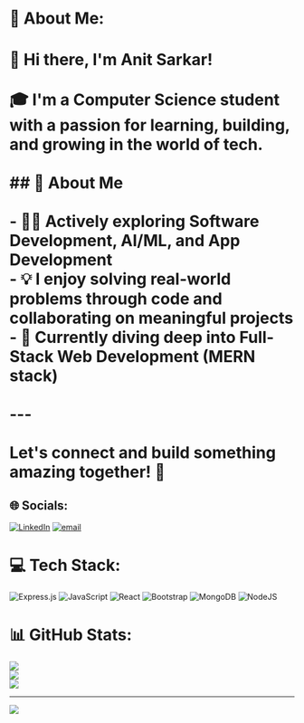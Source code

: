 # 💫 About Me:
# 👋 Hi there, I'm Anit Sarkar!<br><br>🎓 I'm a Computer Science student with a passion for **learning, building**, and **growing** in the world of tech.<br><br>## 🚀 About Me<br><br>- 👨‍💻 Actively exploring **Software Development**, **AI/ML**, and **App Development**<br>- 💡 I enjoy solving real-world problems through code and collaborating on meaningful projects<br>- 🌱 Currently diving deep into **Full-Stack Web Development (MERN stack)**<br><br>---<br><br>Let's connect and build something amazing together! 🚀<br>


## 🌐 Socials:
[![LinkedIn](https://img.shields.io/badge/LinkedIn-%230077B5.svg?logo=linkedin&logoColor=white)](https://linkedin.com/in/anit-sarkar) [![email](https://img.shields.io/badge/Email-D14836?logo=gmail&logoColor=white)](mailto:anit7795@gmail.com) 

# 💻 Tech Stack:
![Express.js](https://img.shields.io/badge/express.js-%23404d59.svg?style=for-the-badge&logo=express&logoColor=%2361DAFB) ![JavaScript](https://img.shields.io/badge/javascript-%23323330.svg?style=for-the-badge&logo=javascript&logoColor=%23F7DF1E) ![React](https://img.shields.io/badge/react-%2320232a.svg?style=for-the-badge&logo=react&logoColor=%2361DAFB) ![Bootstrap](https://img.shields.io/badge/bootstrap-%238511FA.svg?style=for-the-badge&logo=bootstrap&logoColor=white) ![MongoDB](https://img.shields.io/badge/MongoDB-%234ea94b.svg?style=for-the-badge&logo=mongodb&logoColor=white) ![NodeJS](https://img.shields.io/badge/node.js-6DA55F?style=for-the-badge&logo=node.js&logoColor=white)
# 📊 GitHub Stats:
![](https://github-readme-stats.vercel.app/api?username=anitgt&theme=dark&hide_border=true&include_all_commits=true&count_private=true)<br/>
![](https://nirzak-streak-stats.vercel.app/?user=anitgt&theme=dark&hide_border=true)<br/>
![](https://github-readme-stats.vercel.app/api/top-langs/?username=anitgt&theme=dark&hide_border=true&include_all_commits=true&count_private=true&layout=compact)

---
[![](https://visitcount.itsvg.in/api?id=anitgt&icon=0&color=0)](https://visitcount.itsvg.in)

<!-- Proudly created with GPRM ( https://gprm.itsvg.in ) -->
